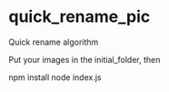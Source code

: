 # quick_rename_pic

Quick rename algorithm

Put your images in the initial_folder, then

npm install
node index.js
